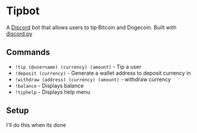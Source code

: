 # Tipbot
A [Discord](https://www.discord.gg) bot that allows users to tip Bitcoin and Dogecoin.
Built with [discord.py](https://github.com/Rapptz/discord.py)
## Commands
- `!tip (@username) (currency) (amount)` - Tip a user
- `!deposit (currency)` - Generate a wallet address to deposit currency in
- `!withdraw (address) (currency) (amount)` - withdraw currency
- `!balance` - Displays balance
- `!tiphelp` - Displays help menu
## Setup
I'll do this when its done
